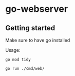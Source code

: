 # go-webserver

## Getting started

Make sure to have go installed

Usage:

`go mod tidy`

`go run ./cmd/web/`

